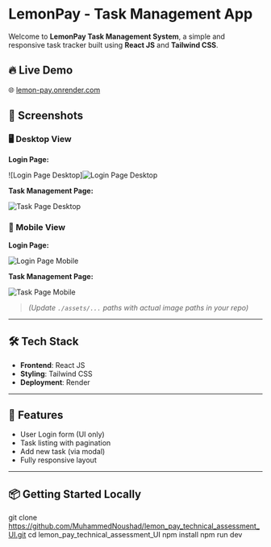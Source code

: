 # LemonPay - Task Management App

Welcome to **LemonPay Task Management System**, a simple and responsive task tracker built using **React JS** and **Tailwind CSS**.

## 🔥 Live Demo

🌐 [lemon-pay.onrender.com](https://lemon-pay.onrender.com)

## 📸 Screenshots

### 🖥 Desktop View

**Login Page:**

![Login Page Desktop]![Login Page Desktop](https://imgur.com/BFS21Ee.png)


**Task Management Page:**

![Task Page Desktop](https://imgur.com/4iY2zUV.png)

### 📱 Mobile View

**Login Page:**

![Login Page Mobile](https://imgur.com/3uIjnvk.png)

**Task Management Page:**

![Task Page Mobile](https://imgur.com/sB7Bddg.png)

> *(Update `./assets/...` paths with actual image paths in your repo)*

---

## 🛠 Tech Stack

- **Frontend**: React JS
- **Styling**: Tailwind CSS
- **Deployment**: Render

---

## 🚀 Features

- User Login form (UI only)
- Task listing with pagination
- Add new task (via modal)
- Fully responsive layout

---

## 📦 Getting Started Locally

git clone https://github.com/MuhammedNoushad/lemon_pay_technical_assessment_UI.git
cd lemon_pay_technical_assessment_UI
npm install
npm run dev

